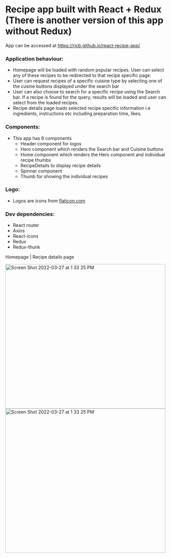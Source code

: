 
# Recipe app built with React + Redux (There is another version of this app without Redux)
App can be accessed at https://rjcb.github.io/react-recipe-app/

### Application behaviour:
- Homepage will be loaded with random popular recipes. User can select any of these recipes to be redirected to that recipe specific page.
- User can request recipes of a specific cuisine type by selecting one of the cusine buttons displayed under the search bar
- User can also choose to search for a specific recipe using the Search bar. If a recipe is found for the query, results will be loaded and user can select from the loaded recipes.
- Recipe details page loads selected recipe specific information i.e ingredients, instructions etc including preparation time, likes.

### Components:
- This app has 6 components
  - Header component for logos
  - Hero component which renders the Search bar and Cuisine buttons
  - Home component which renders the Hero component and individual recipe thumbs
  - RecipeDetails to display recipe details
  - Spinner component
  - Thumb for showing the individual recipes

### Logo:
- Logos are icons from <a href="https://www.flaticon.com/">flaticon.com</a>

### Dev dependencies:
- React router
- Axios
- React-icons
- Redux
- Redux-thunk

Homepage   |   Recipe details page

<img width="500" height="450" alt="Screen Shot 2022-03-27 at 1 33 25 PM" src="https://user-images.githubusercontent.com/37097058/160517675-7759da50-2c56-4a37-b622-00608bc974d5.png"> <img width="500" height="450" alt="Screen Shot 2022-03-27 at 1 33 25 PM" src="https://user-images.githubusercontent.com/37097058/160517674-2ee3d330-3c37-46b4-bd1d-ba84f0e6b81b.png">
